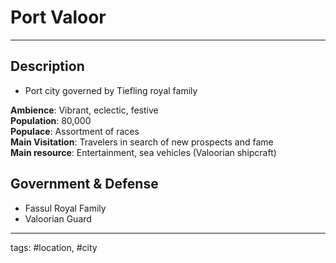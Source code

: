 # Port Valoor
---

## Description
- Port city governed by Tiefling royal family

**Ambience**: Vibrant, eclectic, festive  
**Population**: 80,000  
**Populace**: Assortment of races    
**Main Visitation**: Travelers in search of new prospects and fame     
**Main resource**: Entertainment, sea vehicles (Valoorian shipcraft)

## Government & Defense
-   Fassul Royal Family   
-   Valoorian Guard

---
tags: #location, #city
